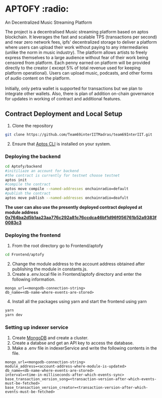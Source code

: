 <h1>APTOFY :radio:</h1>
<p>An Decentralized Music Streaming Platform</p>

<p>
The project is a decentralised Music streaming platform based on aptos blockchain. It leverages the fast and scalable TPS (transactions per second) and near zero network fees, ipfs' decentralized storage to deliver a platform where users can upload their work without paying to any intermediaries (unlike the norm in music industry). The platform allows artists to freely express themselves to a large audience without fear of their work being censored from platform. Each penny earned on platform will be provided directly to the creator ( except 5% of total revenue used for keeping platform operational). Users can upload music, podcasts, and other forms of audio content on the platform. 
<br></br>
Initially, only petra wallet is supported for transactions but we plan to integrate other wallets. Also, there is plan of addition on-chain governance for updates in working of contract and additional features.    
</p>

## Contract Deployment and Local Setup

1. Clone the repository
```bash
git clone https://github.com/Team69interIITMadras/team69InterIIT.git
```
2. Ensure that <a href="https://aptos.dev/tools/aptos-cli/install-cli/">Aptos CLI</a> is installed on your system. 
### Deploying the backend
```bash
cd Aptofy/backend
#initiliaze an account for backend 
#the contract is currently for testnet choose testnet
aptos init 
#compile the contract
aptos move compile --named-addresses onchainradio=default
#publish the contract
aptos move publish --named-addresses onchainradio=deafult
```
<b>
The user can also use the presently deployed contract deployed at module address <a href="https://explorer.aptoslabs.com/account/0x764ba2d5b1aa23aa776c292a81c76ccdca46bf1d96f056761b52a9383f0083c3?network=testnet">0x764ba2d5b1aa23aa776c292a81c76ccdca46bf1d96f056761b52a9383f0083c3</a>
</b>

### Deploying the frontend
1. From the root directory go to Frontend/aptofy
```bash
cd Frontend/aptofy
```
2. Change the module address to the account address obtained after publishing the module in constants.js.
3. Create a .env.local file in Frontend/aptofy directory and enter the following information. 
```.env
mongo_url=<mongodb-connection-string>
db_name=<db-name-where-events-are-stored>
```  
4. Install all the packages using yarn and start the frontend using yarn
```bash
yarn 
yarn dev
```
### Setting up indexer service
1. Create <a href="https://www.mongodb.com/">MongoDB</a> and create a cluster.
2. Create a databse and get an API key to access the database. 
3. Make a .env file in indexerService and write the following contents in the file. 
```.env
mongo_url=<mongodb-connection-string>
module_address=<account-address-where-module-is-updated>
db_name=<db-name-where-events-are-stored>
interval=<time-in-milliseconds-after-which-events-sync>
base_transaction_version_song=<transaction-version-after-which-events-must-be-fetched>
base_transaction_version_creator=<transaction-version-after-which-events-must-be-fetched>
```
